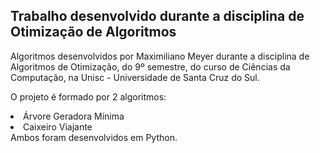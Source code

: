 <h2>Trabalho desenvolvido durante a disciplina de Otimização de Algoritmos</h2>

Algoritmos desenvolvidos por Maximiliano Meyer durante a disciplina de Algoritmos de Otimização, do 9º semestre, do curso de Ciências 
da Computação, na Unisc - Universidade de Santa Cruz do Sul.

O projeto é formado por 2 algoritmos:
<lu>
<li> Árvore Geradora Mínima</li>
<li>Caixeiro Viajante</li>
</lu>
<lu>
</lu>
Ambos foram desenvolvidos em Python.
